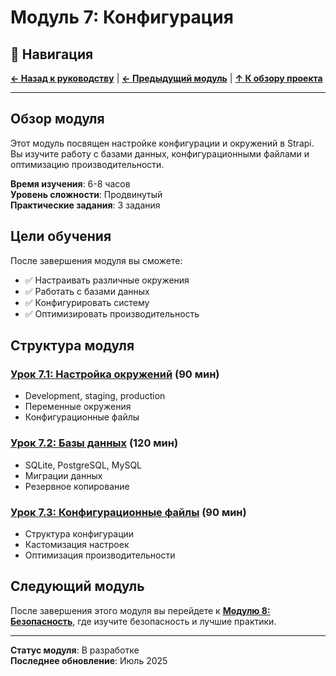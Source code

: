 # Модуль 7: Конфигурация

## 🧭 Навигация

**[← Назад к руководству](../README.md)** | **[← Предыдущий модуль](../module-06/README.md)** | **[↑ К обзору проекта](../../README.md)**

---

## Обзор модуля

Этот модуль посвящен настройке конфигурации и окружений в Strapi. Вы изучите работу с базами данных, конфигурационными файлами и оптимизацию производительности.

**Время изучения**: 6-8 часов  
**Уровень сложности**: Продвинутый  
**Практические задания**: 3 задания

## Цели обучения

После завершения модуля вы сможете:
- ✅ Настраивать различные окружения
- ✅ Работать с базами данных
- ✅ Конфигурировать систему
- ✅ Оптимизировать производительность

## Структура модуля

### [Урок 7.1: Настройка окружений](lesson-07-1/README.md) (90 мин)
- Development, staging, production
- Переменные окружения
- Конфигурационные файлы

### [Урок 7.2: Базы данных](lesson-07-2/README.md) (120 мин)
- SQLite, PostgreSQL, MySQL
- Миграции данных
- Резервное копирование

### [Урок 7.3: Конфигурационные файлы](lesson-07-3/README.md) (90 мин)
- Структура конфигурации
- Кастомизация настроек
- Оптимизация производительности

## Следующий модуль

После завершения этого модуля вы перейдете к **[Модулю 8: Безопасность](../module-08/README.md)**, где изучите безопасность и лучшие практики.

---

**Статус модуля**: В разработке  
**Последнее обновление**: Июль 2025 